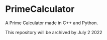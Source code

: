 # PrimeCalculator
A Prime Calculator made in C++ and Python.

This repository will be archived by July 2 2022
